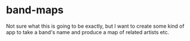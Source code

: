 # band-maps

Not sure what this is going to be exactly, but I want to create some kind of app to take a band's name and produce a map of related artists etc.

